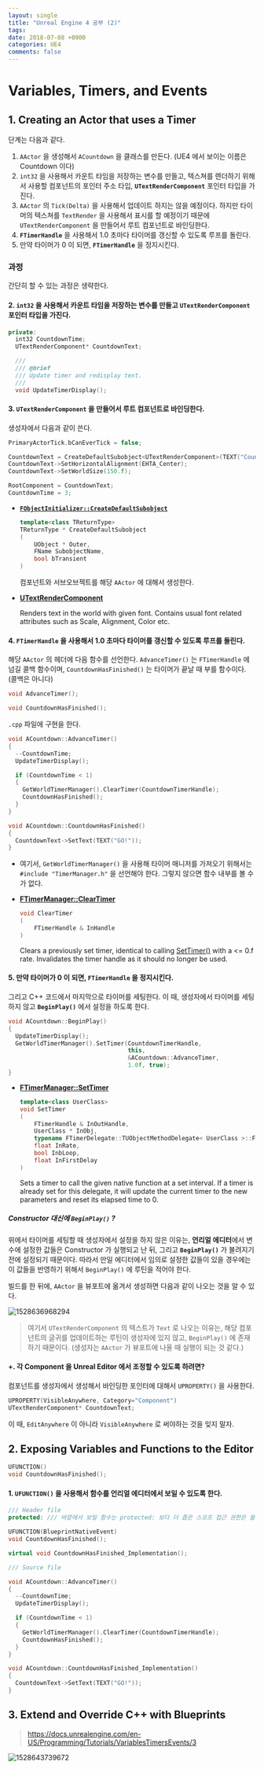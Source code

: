 ```yaml
---
layout: single
title: "Unreal Engine 4 공부 (2)"
tags: 
date: 2018-07-08 +0900
categories: UE4
comments: false
---
```

<script type="text/javascript"
    src="http://cdn.mathjax.org/mathjax/latest/MathJax.js?config=TeX-AMS-MML_HTMLorMML">
</script>

# Variables, Timers, and Events

## 1. Creating an Actor that uses a Timer

단계는 다음과 같다.

1. `AActor` 을 생성해서 `ACountdown` 을 클래스를 만든다. (UE4 에서 보이는 이름은 Countdown 이다)
2. `int32` 을 사용해서 카운트 타임을 저장하는 변수를 만들고, 텍스쳐를 렌더하기 위해서 사용할 컴포넌트의 포인터 주소 타입, **`UTextRenderComponent`** 포인터 타입을 가진다.
3. `AActor` 의 `Tick(Delta)` 을 사용해서 업데이트 하지는 않을 예정이다.
   하지만 타이머의 텍스쳐를 `TextRender` 을 사용해서 표시를 할 예정이기 때문에 `UTextRenderComponent` 을 만들어서 루트 컴포넌트로 바인딩한다.
4. **`FTimerHandle`** 을 사용해서 1.0 초마다 타이머를 갱신할 수 있도록 루프를 돌린다.
5. 만약 타이머가 0 이 되면, **`FTimerHandle`** 을 정지시킨다.

### 과정

간단히 할 수 있는 과정은 생략한다.

#### 2. `int32` 을 사용해서 카운트 타임을 저장하는 변수를 만들고 **`UTextRenderComponent`** 포인터 타입을 가진다.

``` c++
private:
  int32 CountdownTime;
  UTextRenderComponent* CountdownText;

  ///
  /// @brief
  /// Update timer and redisplay text.
  ///
  void UpdateTimerDisplay();
```

#### 3. `UTextRenderComponent` 을 만들어서 루트 컴포넌트로 바인딩한다. 

생성자에서 다음과 같이 쓴다.

``` c++
PrimaryActorTick.bCanEverTick = false;

CountdownText = CreateDefaultSubobject<UTextRenderComponent>(TEXT("CountdownTimer"));
CountdownText->SetHorizontalAlignment(EHTA_Center);
CountdownText->SetWorldSize(150.f);

RootComponent = CountdownText;
CountdownTime = 3;
```

* [**`FObjectInitializer::CreateDefaultSubobject`**](http://api.unrealengine.com/INT/API/Runtime/CoreUObject/UObject/FObjectInitializer/CreateDefaultSubobject/1/index.html)

  ``` c++
  template<class TReturnType>
  TReturnType * CreateDefaultSubobject
  (
      UObject * Outer,
      FName SubobjectName,
      bool bTransient
  )
  ```

  컴포넌트와 서브오브젝트를 해당 `AActor` 에 대해서 생성한다. 

* [**UTextRenderComponent**](http://api.unrealengine.com/INT/API/Runtime/Engine/Components/UTextRenderComponent/)

  Renders text in the world with given font. Contains usual font related attributes such as Scale, Alignment, Color etc. 

#### 4. **`FTimerHandle`** 을 사용해서 1.0 초마다 타이머를 갱신할 수 있도록 루프를 돌린다. 

해당 `AActor` 의 헤더에 다음 함수를 선언한다. `AdvanceTimer()` 는 `FTimerHandle` 에 넘길 콜백 함수이며, `CountdownHasFinished()` 는 타이머가 끝날 때 부를 함수이다. (콜백은 아니다)

``` c++
void AdvanceTimer();

void CountdownHasFinished();
```

`.cpp` 파일에 구현을 한다.

``` c++
void ACountdown::AdvanceTimer()
{
  --CountdownTime;
  UpdateTimerDisplay();

  if (CountdownTime < 1)
  {
    GetWorldTimerManager().ClearTimer(CountdownTimerHandle);
    CountdownHasFinished();
  }
}

void ACountdown::CountdownHasFinished()
{
  CountdownText->SetText(TEXT("GO!"));
}
```

* 여기서, `GetWorldTimerManager()` 을 사용해 타이머 매니저를 가져오기 위해서는 `#include "TimerManager.h"` 을 선언해야 한다. 그렇지 않으면 함수 내부를 볼 수가 없다.

* [**FTimerManager::ClearTimer**](http://api.unrealengine.com/INT/API/Runtime/Engine/FTimerManager/ClearTimer/2/index.html)

  ``` c++
  void ClearTimer
  (
      FTimerHandle & InHandle
  )
  ```

  Clears a previously set timer, identical to calling [SetTimer()](http://api.unrealengine.com/INT/API/Runtime/Engine/FTimerManager/SetTimer/5/index.html) with a <= 0.f rate. Invalidates the timer handle as it should no longer be used. 

#### 5. 만약 타이머가 0 이 되면, **`FTimerHandle`** 을 정지시킨다. 

그리고 C++ 코드에서 마지막으로 타이머를 세팅한다. 이 때, 생성자에서 타이머를 세팅하지 않고 **`BeginPlay()`** 에서 설정을 하도록 한다.

``` c++
void ACountdown::BeginPlay()
{
  UpdateTimerDisplay();
  GetWorldTimerManager().SetTimer(CountdownTimerHandle,
                                  this,
                                  &ACountdown::AdvanceTimer,
                                  1.0f, true);
}
```

* [**FTimerManager::SetTimer**](http://api.unrealengine.com/INT/API/Runtime/Engine/FTimerManager/SetTimer/5/index.html)

  ``` c++
  template<class UserClass>
  void SetTimer
  (
      FTimerHandle & InOutHandle,
      UserClass * InObj,
      typename FTimerDelegate::TUObjectMethodDelegate< UserClass >::FMethodPtr InTimerMethod,
      float InRate,
      bool InbLoop,
      float InFirstDelay
  )
  ```

  Sets a timer to call the given native function at a set interval. If a  timer is already set for this delegate, it will update the current timer to the new parameters and reset its elapsed time to 0. 

##### Constructor 대신에 `BeginPlay()` ?

위에서 타이머를 세팅할 때 생성자에서 설정을 하지 않은 이유는, **언리얼 에디터**에서 변수에 설정한 값들은 Constructor 가 실행되고 난 뒤, 그리고 **`BeginPlay()`** 가 불려지기 전에 설정되기 때문이다. 따라서 만일 에디터에서 임의로 설정한 값들이 있을 경우에는 이 값들을 반영하기 위해서 `BeginPlay()` 에 루틴을 적어야 한다.

빌드를 한 뒤에, `AActor` 을 뷰포트에 옮겨서 생성하면 다음과 같이 나오는 것을 알 수 있다.

![1528636968294](D:\Development\UnrealStudy\20180610\1528636968294.png)

> 여기서 `UTextRenderComponent` 의 텍스트가 `Text` 로 나오는 이유는, 해당 컴포넌트의 글귀를 업데이트하는 루틴이 생성자에 있지 않고, `BeginPlay()` 에 존재하기 때문이다. (생성자는 `AActor` 가 뷰포트에 나올 때 실행이 되는 것 같다.)

#### +. 각 Component 을 Unreal Editor 에서 조정할 수 있도록 하려면?

컴포넌트를 생성자에서 생성해서 바인딩한 포인터에 대해서 `UPROPERTY()` 을 사용한다.

``` c++
UPROPERTY(VisibleAnywhere, Category="Component")
UTextRenderComponent* CountdownText;
```

이 때, `EditAnywhere` 이 아니라 `VisibleAnywhere` 로 써야하는 것을 잊지 말자.

## 2. Exposing Variables and Functions to the Editor

``` c++
UFUNCTION()
void CountdownHasFinished();
```

#### 1. `UFUNCTION()` 을 사용해서 함수를 언리얼 에디터에서 보일 수 있도록 한다. 

``` c++
/// Header file
protected: /// 바깥에서 보일 함수는 protected: 보다 더 좁은 스코프 접근 권한은 쓸 수 없다.

UFUNCTION(BlueprintNativeEvent)
void CountdownHasFinished();

virtual void CountdownHasFinished_Implementation();
```

``` c++
/// Source file

void ACountdown::AdvanceTimer()
{
  --CountdownTime;
  UpdateTimerDisplay();

  if (CountdownTime < 1)
  {
    GetWorldTimerManager().ClearTimer(CountdownTimerHandle);
    CountdownHasFinished();
  }
}

void ACountdown::CountdownHasFinished_Implementation()
{
  CountdownText->SetText(TEXT("GO!"));
}
```

## 3. Extend and Override C++ with Blueprints

> https://docs.unrealengine.com/en-US/Programming/Tutorials/VariablesTimersEvents/3

![1528643739672](D:\Development\UnrealStudy\20180610\1528643739672.png)